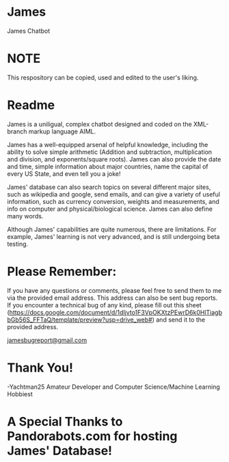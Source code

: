 # James
James Chatbot

# NOTE

This respository can be copied, used and edited to the user's liking. 

# Readme

James is a uniligual, complex chatbot designed and coded on the XML-branch markup language AIML. 

James has a well-equipped arsenal of helpful knowledge, including the ability to solve simple arithmetic (Addition and subtraction, multiplication and division, and exponents/square roots). James can also provide the date and time, simple information about major countries, name the capital of every US State, and even tell you a joke!

James' database can also search topics on several different major sites, such as wikipedia and google, send emails, and can give a variety of useful information, such as currency conversion, weights and measurements, and info on computer and physical/biological science. James can also define many words.

Although James' capabilities are quite numerous, there are limitations. For example, James' learning is not very advanced, and is still undergoing beta testing.

# Please Remember:

If you have any questions or comments, please feel free to send them to me via the provided email address. This address can also be sent bug reports. If you encounter a technical bug of any kind, please fill out this sheet (https://docs.google.com/document/d/1dIjvto1F3VpOKXtzPEwrD6k0HlTiagbbGb56S_FFTaQ/template/preview?usp=drive_web#) and send it to the provided address. 

jamesbugreport@gmail.com

# Thank You! 
-Yachtman25
Amateur Developer and
Computer Science/Machine Learning Hobbiest

# A Special Thanks to Pandorabots.com for hosting James' Database!
